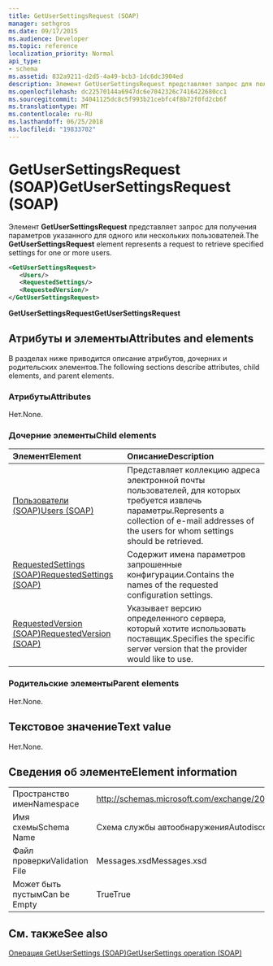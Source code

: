 ```yaml
---
title: GetUserSettingsRequest (SOAP)
manager: sethgros
ms.date: 09/17/2015
ms.audience: Developer
ms.topic: reference
localization_priority: Normal
api_type:
- schema
ms.assetid: 832a9211-d2d5-4a49-bcb3-1dc6dc3904ed
description: Элемент GetUserSettingsRequest представляет запрос для получения параметров указанного для одного или нескольких пользователей.
ms.openlocfilehash: dc22570144a6947dc6e7042326c7416422680cc1
ms.sourcegitcommit: 34041125dc8c5f993b21cebfc4f8b72f0fd2cb6f
ms.translationtype: MT
ms.contentlocale: ru-RU
ms.lasthandoff: 06/25/2018
ms.locfileid: "19833702"
---
```

# <a name="getusersettingsrequest-soap"></a><span data-ttu-id="74f91-103">GetUserSettingsRequest (SOAP)</span><span class="sxs-lookup"><span data-stu-id="74f91-103">GetUserSettingsRequest (SOAP)</span></span>

<span data-ttu-id="74f91-104">Элемент **GetUserSettingsRequest** представляет запрос для получения параметров указанного для одного или нескольких пользователей.</span><span class="sxs-lookup"><span data-stu-id="74f91-104">The **GetUserSettingsRequest** element represents a request to retrieve specified settings for one or more users.</span></span> 
  
```XML
<GetUserSettingsRequest>
   <Users/>
   <RequestedSettings/>
   <RequestedVersion/>
</GetUserSettingsRequest>
```

 <span data-ttu-id="74f91-105">**GetUserSettingsRequest**</span><span class="sxs-lookup"><span data-stu-id="74f91-105">**GetUserSettingsRequest**</span></span>
## <a name="attributes-and-elements"></a><span data-ttu-id="74f91-106">Атрибуты и элементы</span><span class="sxs-lookup"><span data-stu-id="74f91-106">Attributes and elements</span></span>

<span data-ttu-id="74f91-107">В разделах ниже приводится описание атрибутов, дочерних и родительских элементов.</span><span class="sxs-lookup"><span data-stu-id="74f91-107">The following sections describe attributes, child elements, and parent elements.</span></span>
  
### <a name="attributes"></a><span data-ttu-id="74f91-108">Атрибуты</span><span class="sxs-lookup"><span data-stu-id="74f91-108">Attributes</span></span>

<span data-ttu-id="74f91-109">Нет.</span><span class="sxs-lookup"><span data-stu-id="74f91-109">None.</span></span>
  
### <a name="child-elements"></a><span data-ttu-id="74f91-110">Дочерние элементы</span><span class="sxs-lookup"><span data-stu-id="74f91-110">Child elements</span></span>

|<span data-ttu-id="74f91-111">**Элемент**</span><span class="sxs-lookup"><span data-stu-id="74f91-111">**Element**</span></span>|<span data-ttu-id="74f91-112">**Описание**</span><span class="sxs-lookup"><span data-stu-id="74f91-112">**Description**</span></span>|
|:-----|:-----|
|[<span data-ttu-id="74f91-113">Пользователи (SOAP)</span><span class="sxs-lookup"><span data-stu-id="74f91-113">Users (SOAP)</span></span>](users-soap.md) <br/> |<span data-ttu-id="74f91-114">Представляет коллекцию адреса электронной почты пользователей, для которых требуется извлечь параметры.</span><span class="sxs-lookup"><span data-stu-id="74f91-114">Represents a collection of e-mail addresses of the users for whom settings should be retrieved.</span></span>  <br/> |
|[<span data-ttu-id="74f91-115">RequestedSettings (SOAP)</span><span class="sxs-lookup"><span data-stu-id="74f91-115">RequestedSettings (SOAP)</span></span>](requestedsettings-soap.md) <br/> |<span data-ttu-id="74f91-116">Содержит имена параметров запрошенные конфигурации.</span><span class="sxs-lookup"><span data-stu-id="74f91-116">Contains the names of the requested configuration settings.</span></span>  <br/> |
|[<span data-ttu-id="74f91-117">RequestedVersion (SOAP)</span><span class="sxs-lookup"><span data-stu-id="74f91-117">RequestedVersion (SOAP)</span></span>](requestedversion-soap.md) <br/> |<span data-ttu-id="74f91-118">Указывает версию определенного сервера, который хотите использовать поставщик.</span><span class="sxs-lookup"><span data-stu-id="74f91-118">Specifies the specific server version that the provider would like to use.</span></span>  <br/> |
   
### <a name="parent-elements"></a><span data-ttu-id="74f91-119">Родительские элементы</span><span class="sxs-lookup"><span data-stu-id="74f91-119">Parent elements</span></span>

<span data-ttu-id="74f91-120">Нет.</span><span class="sxs-lookup"><span data-stu-id="74f91-120">None.</span></span>
  
## <a name="text-value"></a><span data-ttu-id="74f91-121">Текстовое значение</span><span class="sxs-lookup"><span data-stu-id="74f91-121">Text value</span></span>

<span data-ttu-id="74f91-122">Нет.</span><span class="sxs-lookup"><span data-stu-id="74f91-122">None.</span></span>
  
## <a name="element-information"></a><span data-ttu-id="74f91-123">Сведения об элементе</span><span class="sxs-lookup"><span data-stu-id="74f91-123">Element information</span></span>

|||
|:-----|:-----|
|<span data-ttu-id="74f91-124">Пространство имен</span><span class="sxs-lookup"><span data-stu-id="74f91-124">Namespace</span></span>  <br/> |http://schemas.microsoft.com/exchange/2010/Autodiscover  <br/> |
|<span data-ttu-id="74f91-125">Имя схемы</span><span class="sxs-lookup"><span data-stu-id="74f91-125">Schema Name</span></span>  <br/> |<span data-ttu-id="74f91-126">Схема службы автообнаружения</span><span class="sxs-lookup"><span data-stu-id="74f91-126">Autodiscover schema</span></span>  <br/> |
|<span data-ttu-id="74f91-127">Файл проверки</span><span class="sxs-lookup"><span data-stu-id="74f91-127">Validation File</span></span>  <br/> |<span data-ttu-id="74f91-128">Messages.xsd</span><span class="sxs-lookup"><span data-stu-id="74f91-128">Messages.xsd</span></span>  <br/> |
|<span data-ttu-id="74f91-129">Может быть пустым</span><span class="sxs-lookup"><span data-stu-id="74f91-129">Can be Empty</span></span>  <br/> |<span data-ttu-id="74f91-130">True</span><span class="sxs-lookup"><span data-stu-id="74f91-130">True</span></span>  <br/> |
   
## <a name="see-also"></a><span data-ttu-id="74f91-131">См. также</span><span class="sxs-lookup"><span data-stu-id="74f91-131">See also</span></span>



[<span data-ttu-id="74f91-132">Операция GetUserSettings (SOAP)</span><span class="sxs-lookup"><span data-stu-id="74f91-132">GetUserSettings operation (SOAP)</span></span>](getusersettings-operation-soap.md)

